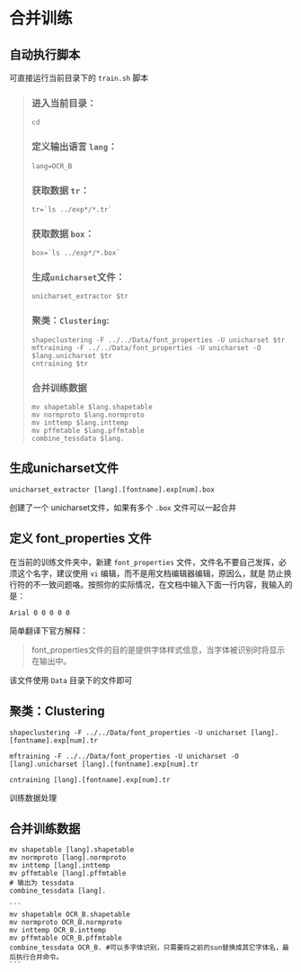 
# 合并训练

## 自动执行脚本

可直接运行当前目录下的 `train.sh` 脚本

> ### 进入当前目录：
>
>     cd
>
> ### 定义输出语言 `lang`：
>
>     lang=OCR_B
>
> ### 获取数据 `tr`：
>
>     tr=`ls ../exp*/*.tr`
>
> ### 获取数据 `box`：
>
>     box=`ls ../exp*/*.box`
>
> ### 生成`unicharset`文件：
>
>     unicharset_extractor $tr
>
> ### 聚类：`Clustering`:
>
>     shapeclustering -F ../../Data/font_properties -U unicharset $tr
>     mftraining -F ../../Data/font_properties -U unicharset -O $lang.unicharset $tr
>     cntraining $tr
>
> ### 合并训练数据
>
>     mv shapetable $lang.shapetable
>     mv normproto $lang.normproto
>     mv inttemp $lang.inttemp
>     mv pffmtable $lang.pffmtable
>     combine_tessdata $lang.
>

## 生成unicharset文件

    unicharset_extractor [lang].[fontname].exp[num].box
创建了一个 unicharset文件，如果有多个 `.box` 文件可以一起合并

## 定义 font_properties 文件

在当前的训练文件夹中，新建 `font_properties` 文件，文件名不要自己发挥，必须这个名字，建议使用 `vi` 编辑，而不是用文档编辑器编辑，原因么，就是 防止换行符的不一致问题咯。按照你的实际情况，在文档中输入下面一行内容，我输入的是：

`Arial 0 0 0 0 0`

简单翻译下官方解释：
> font_properties文件的目的是提供字体样式信息，当字体被识别时将显示在输出中。

该文件使用 `Data` 目录下的文件即可

## 聚类：Clustering

    shapeclustering -F ../../Data/font_properties -U unicharset [lang].[fontname].exp[num].tr

    mftraining -F ../../Data/font_properties -U unicharset -O [lang].unicharset [lang].[fontname].exp[num].tr

    cntraining [lang].[fontname].exp[num].tr
训练数据处理

## 合并训练数据

    mv shapetable [lang].shapetable
    mv normproto [lang].normproto
    mv inttemp [lang].inttemp
    mv pffmtable [lang].pffmtable
    # 输出为 tessdata
    combine_tessdata [lang].

    ```
    mv shapetable OCR_B.shapetable
    mv normproto OCR_B.normproto
    mv inttemp OCR_B.inttemp
    mv pffmtable OCR_B.pffmtable
    combine_tessdata OCR_B. #可以多字体识别，只需要将之前的sun替换成其它字体名，最后执行合并命令。
    ```